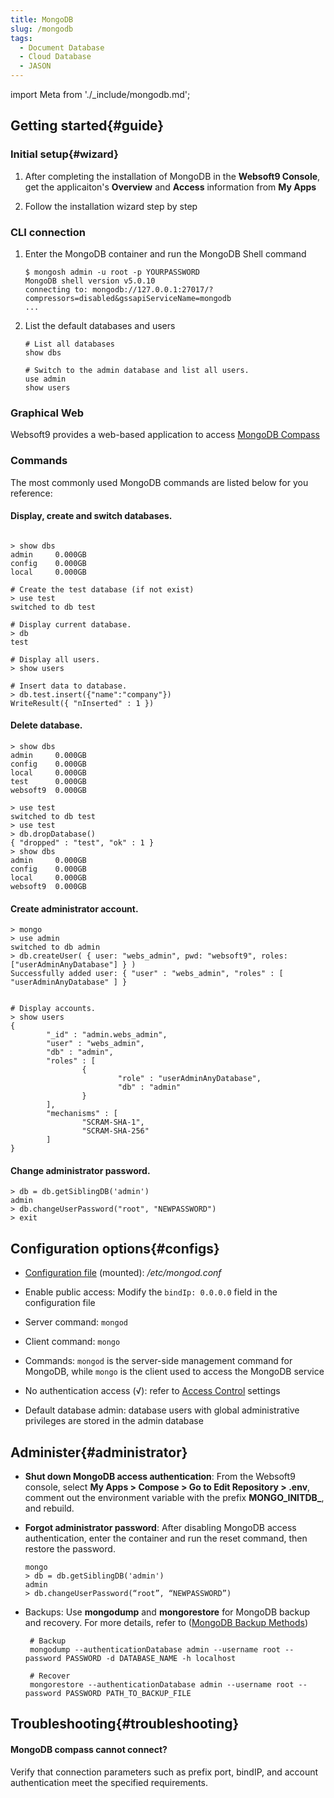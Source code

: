 ```yaml
---
title: MongoDB
slug: /mongodb
tags:
  - Document Database
  - Cloud Database
  - JASON
---
```


import Meta from './_include/mongodb.md';

<Meta name="meta" />

## Getting started{#guide}

### Initial setup{#wizard}

1. After completing the installation of MongoDB in the **Websoft9 Console**, get the applicaiton's **Overview** and **Access** information from **My Apps**  

2. Follow the installation wizard step by step

### CLI connection

1. Enter the MongoDB container and run the MongoDB Shell command
   ~~~
   $ mongosh admin -u root -p YOURPASSWORD
   MongoDB shell version v5.0.10
   connecting to: mongodb://127.0.0.1:27017/?compressors=disabled&gssapiServiceName=mongodb
   ...
   ~~~

2. List the default databases and users
   ```
   # List all databases
   show dbs

   # Switch to the admin database and list all users.
   use admin
   show users
   ```

### Graphical Web 

Websoft9 provides a web-based application to access   [MongoDB Compass](./mongocompass#wizard) 

### Commands

The most commonly used MongoDB commands are listed below for you reference:  

#### Display, create and switch databases. 

```shell

> show dbs
admin     0.000GB
config    0.000GB
local     0.000GB

# Create the test database (if not exist)
> use test
switched to db test

# Display current database.
> db
test

# Display all users. 
> show users

# Insert data to database.
> db.test.insert({"name":"company"})
WriteResult({ "nInserted" : 1 })
```
#### Delete database.
```
> show dbs
admin     0.000GB
config    0.000GB
local     0.000GB
test      0.000GB
websoft9  0.000GB

> use test
switched to db test
> use test
> db.dropDatabase()
{ "dropped" : "test", "ok" : 1 }
> show dbs
admin     0.000GB
config    0.000GB
local     0.000GB
websoft9  0.000GB
```
#### Create administrator  account.

```
> mongo
> use admin
switched to db admin
> db.createUser( { user: "webs_admin", pwd: "websoft9", roles: ["userAdminAnyDatabase"] } )
Successfully added user: { "user" : "webs_admin", "roles" : [ "userAdminAnyDatabase" ] }


# Display accounts.
> show users
{
        "_id" : "admin.webs_admin",
        "user" : "webs_admin",
        "db" : "admin",
        "roles" : [
                {
                        "role" : "userAdminAnyDatabase",
                        "db" : "admin"
                }
        ],
        "mechanisms" : [
                "SCRAM-SHA-1",
                "SCRAM-SHA-256"
        ]
}
```
#### Change administrator password. 

  ```
  > db = db.getSiblingDB('admin')
  admin
  > db.changeUserPassword("root", "NEWPASSWORD")
  > exit
  ```

## Configuration options{#configs}

- [Configuration file](https://docs.mongodb.com/v4.0/reference/configuration-options/#conf-file) (mounted): */etc/mongod.conf*  

- Enable public access: Modify the `bindIp: 0.0.0.0` field in the configuration file

- Server command: `mongod`

- Client command: `mongo`

- Commands: `mongod` is the server-side management command for MongoDB, while `mongo` is the client used to access the MongoDB service

- No authentication access (√): refer to [Access Control](https://docs.mongodb.com/manual/tutorial/enable-authentication/) settings

- Default database admin: database users with global administrative privileges are stored in the admin database

## Administer{#administrator}

- **Shut down MongoDB access authentication**: From the Websoft9 console, select **My Apps > Compose > Go to Edit Repository > .env**, comment out the environment variable with the prefix  **MONGO_INITDB_**, and rebuild.

- **Forgot administrator password**: After disabling MongoDB access authentication, enter the container and run the reset command, then restore the password. 
   ```
   mongo
   > db = db.getSiblingDB('admin')
   admin
   > db.changeUserPassword(“root”, “NEWPASSWORD”)
   ```

- Backups: Use **mongodump** and **mongorestore** for MongoDB backup and recovery. For more details, refer to ([MongoDB Backup Methods](https://docs.mongodb.com/manual/core/backups/))
  ```
   # Backup
   mongodump --authenticationDatabase admin --username root --password PASSWORD -d DATABASE_NAME -h localhost

   # Recover
   mongorestore --authenticationDatabase admin --username root --password PASSWORD PATH_TO_BACKUP_FILE
  ```

## Troubleshooting{#troubleshooting}

#### MongoDB compass cannot connect?

Verify that connection parameters such as prefix port, bindIP, and account authentication meet the specified requirements.
